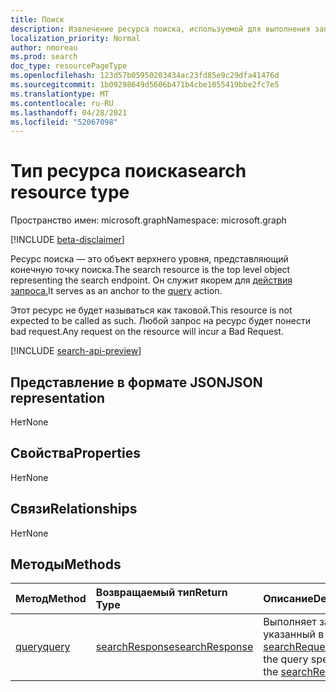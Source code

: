 ```yaml
---
title: Поиск
description: Извлечение ресурса поиска, используемой для выполнения запросов
localization_priority: Normal
author: nmoreau
ms.prod: search
doc_type: resourcePageType
ms.openlocfilehash: 123d57b05950203434ac23fd85e9c29dfa41476d
ms.sourcegitcommit: 1b09298649d5606b471b4cbe1055419bbe2fc7e5
ms.translationtype: MT
ms.contentlocale: ru-RU
ms.lasthandoff: 04/28/2021
ms.locfileid: "52067098"
---
```

# <a name="search-resource-type"></a><span data-ttu-id="81ece-103">Тип ресурса поиска</span><span class="sxs-lookup"><span data-stu-id="81ece-103">search resource type</span></span>

<span data-ttu-id="81ece-104">Пространство имен: microsoft.graph</span><span class="sxs-lookup"><span data-stu-id="81ece-104">Namespace: microsoft.graph</span></span>

[!INCLUDE [beta-disclaimer](../../includes/beta-disclaimer.md)]

<span data-ttu-id="81ece-105">Ресурс поиска — это объект верхнего уровня, представляющий конечную точку поиска.</span><span class="sxs-lookup"><span data-stu-id="81ece-105">The search resource is the top level object representing the search endpoint.</span></span> <span data-ttu-id="81ece-106">Он служит якорем для [действия запроса.](../api/search-query.md)</span><span class="sxs-lookup"><span data-stu-id="81ece-106">It serves as an anchor to the [query](../api/search-query.md) action.</span></span>

<span data-ttu-id="81ece-107">Этот ресурс не будет называться как таковой.</span><span class="sxs-lookup"><span data-stu-id="81ece-107">This resource is not expected to be called as such.</span></span> <span data-ttu-id="81ece-108">Любой запрос на ресурс будет понести bad request.</span><span class="sxs-lookup"><span data-stu-id="81ece-108">Any request on the resource will incur a Bad Request.</span></span>

[!INCLUDE [search-api-preview](../../includes/search-api-preview-signup.md)]

## <a name="json-representation"></a><span data-ttu-id="81ece-109">Представление в формате JSON</span><span class="sxs-lookup"><span data-stu-id="81ece-109">JSON representation</span></span>

<span data-ttu-id="81ece-110">Нет</span><span class="sxs-lookup"><span data-stu-id="81ece-110">None</span></span>

## <a name="properties"></a><span data-ttu-id="81ece-111">Свойства</span><span class="sxs-lookup"><span data-stu-id="81ece-111">Properties</span></span>

<span data-ttu-id="81ece-112">Нет</span><span class="sxs-lookup"><span data-stu-id="81ece-112">None</span></span>

## <a name="relationships"></a><span data-ttu-id="81ece-113">Связи</span><span class="sxs-lookup"><span data-stu-id="81ece-113">Relationships</span></span>

<span data-ttu-id="81ece-114">Нет</span><span class="sxs-lookup"><span data-stu-id="81ece-114">None</span></span>

## <a name="methods"></a><span data-ttu-id="81ece-115">Методы</span><span class="sxs-lookup"><span data-stu-id="81ece-115">Methods</span></span>

| <span data-ttu-id="81ece-116">Метод</span><span class="sxs-lookup"><span data-stu-id="81ece-116">Method</span></span>       | <span data-ttu-id="81ece-117">Возвращаемый тип</span><span class="sxs-lookup"><span data-stu-id="81ece-117">Return Type</span></span> | <span data-ttu-id="81ece-118">Описание</span><span class="sxs-lookup"><span data-stu-id="81ece-118">Description</span></span> |
|:-------------|:------------|:------------|
| [<span data-ttu-id="81ece-119">query</span><span class="sxs-lookup"><span data-stu-id="81ece-119">query</span></span>](../api/search-query.md) | [<span data-ttu-id="81ece-120">searchResponse</span><span class="sxs-lookup"><span data-stu-id="81ece-120">searchResponse</span></span>](searchresponse.md)| <span data-ttu-id="81ece-121">Выполняет запрос, указанный в [searchRequest](../resources/searchrequest.md)</span><span class="sxs-lookup"><span data-stu-id="81ece-121">Executes the query specified in the [searchRequest](../resources/searchrequest.md)</span></span> |

<!-- uuid: 16cd6b66-4b1a-43a1-adaf-3a886856ed98
2019-02-04 14:57:30 UTC -->
<!-- {
  "type": "#page.annotation",
  "description": "Get search",
  "keywords": "",
  "section": "documentation",
  "tocPath": ""
}-->


